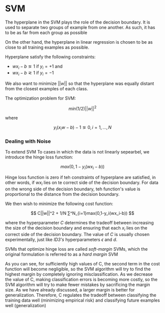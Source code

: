 # SVM

The hyperplane in the SVM plays the role of the decision boundary. It is used to separate two groups of example from one
another. As such, it has to be as far from each group as possible

On the other hand, the hyperplane in linear regression is chosen to be as close to all training examples as possible.

Hyperplane satisfy the following constraints:

- $wx_i - b ⋝ 1$ if $y_i = + 1$ and
- $wx_i - b ⋜ 1$ if $y_i = - 1$

We also want to minimize $||w||$ so that the hyperplane was equally distant from the closest examples of each class.

The optimization problem for SVM:

$$
min(1/2)||w||^2
$$

where

$$
y_i(x_iw-b) - 1 ⋝ 0 , i=1,...,N
$$

### Dealing with Noise

To extend SVM To cases in which the data is not linearly sepearbel, we introduce the hinge loss function:

$$
max(0,1-y_{i}(wx_{i}-b))
$$

Hinge loss function is zero if teh constraints of hyperplane are satisfied, in other words, if $wx_{i}$ lies on te
correct side of the decision boundary.
For data on the wrong side of the decision boundary, teh function's value is proportional to the distance from the
decision boundary.

We then wish to minimize the following cost function:

$$
C||w||^2 + 1/N ∑^N_{i=1}max(0,1-y_i(wx_i-b))
$$

where the hyperparameter *C* determines the tradeoff between increasing the size of the decision boundary and ensuring
that each $x_i$ lies on the correct side of the decision boundary. The value of *C* is usually chosen experimentally,
just like *ID3's* hyperparameters $ϵ$ and *d*.

SVMs that optimize hinge loss are called *soft-margin* SVMs, which the original formulation is referred to as a *hard
margin* SVM

As you can see, for sufficiently high values of C, the second term in the cost function will
become negligible, so the SVM algorithm will try to find the highest margin by completely
ignoring misclassification. As we decrease the value of C, making classification errors is
becoming more costly, so the SVM algorithm will try to make fewer mistakes by sacrificing
the margin size. As we have already discussed, a larger margin is better for generalization.
Therefore, C regulates the tradeoff between classifying the training data well (minimizing
empirical risk) and classifying future examples well (generalization)

